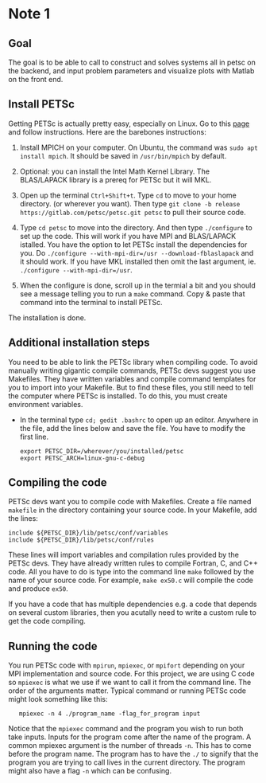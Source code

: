 # Note 1

## Goal
The goal is to be able to call to construct and solves systems all in petsc on the backend, and input problem parameters and visualize plots with Matlab on the front end.

## Install PETSc
Getting PETSc is actually pretty easy, especially on Linux. Go to this [page](https://petsc.org/release/download/) and follow instructions. Here are the barebones instructions:


1. Install MPICH on your computer. On Ubuntu, the command was `sudo apt install mpich`. It should be saved in `/usr/bin/mpich` by default. 
   
2. Optional: you can install the Intel Math Kernel Library. The BLAS/LAPACK library is a prereq for PETSc but it will MKL.  
   
3. Open up the terminal `Ctrl+Shift+t`. Type `cd` to move to your home directory. (or wherever you want). Then type `git clone -b release https://gitlab.com/petsc/petsc.git petsc` to pull their source code.

4. Type `cd petsc` to move into the directory. And then type `./configure` to set up the code. This will work if you have MPI and BLAS/LAPACK istalled. You have the option to let PETSc install the dependencies for you. Do `./configure --with-mpi-dir=/usr --download-fblaslapack` and it should work. If you have MKL installed then omit the last argument, ie. `./configure --with-mpi-dir=/usr`. 

5. When the configure is done, scroll up in the termial a bit and you should see a message telling you to run a `make` command. Copy & paste that command into the terminal to install PETSc.

The installation is done.

## Additional installation steps

You need to be able to link the PETSc library when compiling code. To avoid manually writing gigantic compile commands, PETSc devs suggest you use Makefiles. They have written variables and compile command templates for you to import into your Makefile. But to find these files, you still need to tell the computer where PETSc is installed. To do this, you must create environment variables.

* In the terminal type `cd; gedit .bashrc` to open up an editor. Anywhere in the file, add the lines below and save the file. You have to modify the first line.
   ```
   export PETSC_DIR=/wherever/you/installed/petsc
   export PETSC_ARCH=linux-gnu-c-debug
   ```


## Compiling the code
PETSc devs want you to compile code with Makefiles. Create a file named `makefile` in the directory containing your source code. In your Makefile, add the lines:
   ```
   include ${PETSC_DIR}/lib/petsc/conf/variables
   include ${PETSC_DIR}/lib/petsc/conf/rules
   ```
These lines will import variables and compilation rules provided by the PETSc devs. They have already written rules to compile Fortran, C, and C++ code. All you have to do is type into the command line `make` followed by the name of your source code. For example, `make ex50.c` will compile the code and produce `ex50`.

If you have a code that has multiple dependencies e.g. a code that depends on several custom libraries, then you acutally need to write a custom rule to get the code compiling.

## Running the code
You run PETSc code with `mpirun`, `mpiexec`, or `mpifort` depending on your MPI implementation and source code. For this project, we are using C code so `mpiexec` is what we use if we want to call it from the command line. 
The order of the arguments matter. Typical command or running PETSc code might look something like this:
```
   mpiexec -n 4 ./program_name -flag_for_program input
```
Notice that the `mpiexec` command and the program you wish to run both take inputs. Inputs for the program come after the name of the program. A common mpiexec argument is the number of threads `-n`. This has to come before the program name. The program has to have the `./` to signify that the program you are trying to call lives in the current directory. The program might also have a flag `-n` which can be confusing.